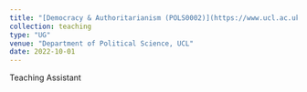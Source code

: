 ```yaml
---
title: "[Democracy & Authoritarianism (POLS0002)](https://www.ucl.ac.uk/module-catalogue/modules/democracy-authoritarianism-POLS0002)"
collection: teaching
type: "UG"
venue: "Department of Political Science, UCL"
date: 2022-10-01
---
```

Teaching Assistant

